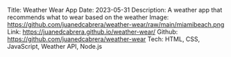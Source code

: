 Title: Weather Wear App
Date: 2023-05-31
Description: A weather app that recommends what to wear based on the weather
Image: https://github.com/juanedcabrera/weather-wear/raw/main/miamibeach.png
Link: https://juanedcabrera.github.io/weather-wear/
Github: https://github.com/juanedcabrera/weather-wear
Tech: HTML, CSS, JavaScript, Weather API, Node.js
